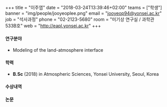 +++
title = "이주엽"
date = "2018-03-24T13:39:46+02:00"
teams = ["학생"]
banner = "img/people/jooyeoplee.png"
email = "jooyeop94@yonsei.ac.kr"
job = "석사과정"
phone = "02-2123-5680"
room = "미기상 연구실 / 과학관 533B호"
web = "http://eapl.yonsei.ac.kr"
+++

#### 연구분야
 + Modeling of the land-atmosphere interface

#### 학력
 + **B.Sc** (2018) in Atmospheric Sciences, Yonsei University, Seoul, Korea

#### 수상내역

#### 논문
